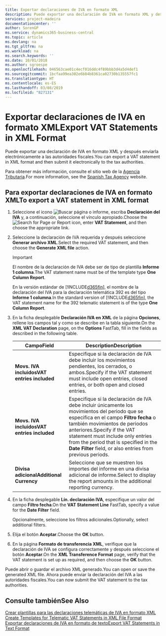 ```yaml
---
title: Exportar declaraciones de IVA en formato XML
description: Puede exportar una declaración de IVA en formato XML y después enviarla electrónicamente a las autoridades fiscales.
services: project-madeira
documentationcenter: ''
author: SorenGP
ms.service: dynamics365-business-central
ms.topic: article
ms.devlang: na
ms.tgt_pltfrm: na
ms.workload: na
ms.search.keywords: ''
ms.date: 10/01/2018
ms.author: sgroespe
ms.openlocfilehash: 046563cae01c4ecf016ddc4f89bbb3d4a5d4def1
ms.sourcegitcommit: 1bcfaa99ea302e6b84b8361ca02730b135557fc1
ms.translationtype: HT
ms.contentlocale: es-ES
ms.lasthandoff: 03/08/2019
ms.locfileid: "827131"
---
```

# <a name="export-vat-statements-in-xml-format"></a><span data-ttu-id="8c465-103">Exportar declaraciones de IVA en formato XML</span><span class="sxs-lookup"><span data-stu-id="8c465-103">Export VAT Statements in XML Format</span></span>
<span data-ttu-id="8c465-104">Puede exportar una declaración de IVA en formato XML y después enviarla electrónicamente a las autoridades fiscales.</span><span class="sxs-lookup"><span data-stu-id="8c465-104">You can export a VAT statement in XML format and then submit it electronically to the tax authorities.</span></span>  

<span data-ttu-id="8c465-105">Para obtener más información, consulte el sitio web de la [Agencia Tributaria](https://go.microsoft.com/fwlink/?LinkID=238181).</span><span class="sxs-lookup"><span data-stu-id="8c465-105">For more information, see the [Spanish Tax Agency](https://go.microsoft.com/fwlink/?LinkID=238181) website.</span></span>  

## <a name="to-export-a-vat-statement-in-xml-format"></a><span data-ttu-id="8c465-106">Para exportar declaraciones de IVA en formato XML</span><span class="sxs-lookup"><span data-stu-id="8c465-106">To export a VAT statement in XML format</span></span>  

1.  <span data-ttu-id="8c465-107">Seleccione el icono ![Buscar página o informe](../../media/ui-search/search_small.png "icono Buscar página o informe"), escriba **Declaración del IVA** y, a continuación, seleccione el vínculo apropiado.</span><span class="sxs-lookup"><span data-stu-id="8c465-107">Choose the ![Search for Page or Report](../../media/ui-search/search_small.png "Search for Page or Report icon") icon, enter **VAT Statement**, and then choose the appropriate link.</span></span>  
2.  <span data-ttu-id="8c465-108">Seleccione la declaración de IVA requerida y después seleccione **Generar archivo XML**.</span><span class="sxs-lookup"><span data-stu-id="8c465-108">Select the required VAT statement, and then choose the **Generate XML file** action.</span></span>  

    > [!IMPORTANT]  
    >  <span data-ttu-id="8c465-109">El nombre de la declaración de IVA debe ser de tipo de plantilla **Informe 1 columna**.</span><span class="sxs-lookup"><span data-stu-id="8c465-109">The VAT statement name must be of the template type **One Column Report**.</span></span>  
    >   
    >  <span data-ttu-id="8c465-110">En la versión estándar de [!INCLUDE[d365fin](../../includes/d365fin_md.md)], el nombre de la declaración del IVA para la declaración telemática 392 es del tipo **Informe 1 columna**.</span><span class="sxs-lookup"><span data-stu-id="8c465-110">In the standard version of [!INCLUDE[d365fin](../../includes/d365fin_md.md)], the VAT statement name for the 392 telematic statement is of the type **One Column Report**.</span></span>  

3.  <span data-ttu-id="8c465-111">En la ficha desplegable **Declaración IVA en XML** de la página **Opciones**, rellene los campos tal y como se describe en la tabla siguiente.</span><span class="sxs-lookup"><span data-stu-id="8c465-111">On the **XML VAT Declaration** page, on the **Options** FastTab, fill in the fields as described in the following table.</span></span>  
  
    |<span data-ttu-id="8c465-112">Campo</span><span class="sxs-lookup"><span data-stu-id="8c465-112">Field</span></span>|<span data-ttu-id="8c465-113">Description</span><span class="sxs-lookup"><span data-stu-id="8c465-113">Description</span></span>|  
    |---------------------------------|---------------------------------------|  
    |<span data-ttu-id="8c465-114">**Movs. IVA incluidos**</span><span class="sxs-lookup"><span data-stu-id="8c465-114">**VAT entries included**</span></span>|<span data-ttu-id="8c465-115">Especifique si la declaración de IVA debe incluir los movimientos pendientes, los cerrados, o ambos.</span><span class="sxs-lookup"><span data-stu-id="8c465-115">Specify if the VAT statement must include open entries, closed entries, or both open and closed entries.</span></span>|  
    |<span data-ttu-id="8c465-116">**Movs. IVA incluidos**</span><span class="sxs-lookup"><span data-stu-id="8c465-116">**VAT entries included**</span></span>|<span data-ttu-id="8c465-117">Especifique si la declaración de IVA debe incluir únicamente los movimientos del periodo que se especifica en el campo **Filtro fecha** o también movimientos de periodos anteriores.</span><span class="sxs-lookup"><span data-stu-id="8c465-117">Specify if the VAT statement must include only entries from the period that is specified in the **Date Filter** field, or also entries from previous periods.</span></span>|  
    |<span data-ttu-id="8c465-118">**Divisa adicional**</span><span class="sxs-lookup"><span data-stu-id="8c465-118">**Additional Currency**</span></span>|<span data-ttu-id="8c465-119">Seleccione que se muestren los importes del informe en una divisa adicional de informe.</span><span class="sxs-lookup"><span data-stu-id="8c465-119">Select to display the report amounts in the additional reporting currency.</span></span>|  

4.  <span data-ttu-id="8c465-120">En la ficha desplegable **Lín. declaración IVA**, especifique un valor del campo **Filtro fecha**.</span><span class="sxs-lookup"><span data-stu-id="8c465-120">On the **VAT Statement Line** FastTab, specify a value for the **Date Filter** field.</span></span>  

    <span data-ttu-id="8c465-121">Opcionalmente, seleccione los filtros adicionales.</span><span class="sxs-lookup"><span data-stu-id="8c465-121">Optionally, select additional filters.</span></span>  
5.  <span data-ttu-id="8c465-122">Elija el botón **Aceptar**.</span><span class="sxs-lookup"><span data-stu-id="8c465-122">Choose the **OK** button.</span></span>  
6.  <span data-ttu-id="8c465-123">En la página **Formato de transferencia XML**, verifique que la declaración de IVA se configura correctamente y después seleccione el botón **Aceptar**.</span><span class="sxs-lookup"><span data-stu-id="8c465-123">On the **XML Transference Format** page, verify that the VAT statement is set up as required, and then choose the **OK** button.</span></span>  

<span data-ttu-id="8c465-124">Puede abrir o guardar el archivo XML generado.</span><span class="sxs-lookup"><span data-stu-id="8c465-124">You can open or save the generated XML file.</span></span> <span data-ttu-id="8c465-125">Ahora puede enviar la declaración del IVA a las autoridades fiscales.</span><span class="sxs-lookup"><span data-stu-id="8c465-125">You can now submit the VAT statement to the tax authorities.</span></span>  

## <a name="see-also"></a><span data-ttu-id="8c465-126">Consulte también</span><span class="sxs-lookup"><span data-stu-id="8c465-126">See Also</span></span>  
 <span data-ttu-id="8c465-127">[Crear plantillas para las declaraciones telemáticas de IVA en formato XML](how-to-create-templates-for-telematic-vat-statements-in-xml-file-format.md) </span><span class="sxs-lookup"><span data-stu-id="8c465-127">[Create Templates for Telematic VAT Statements in XML File Format](how-to-create-templates-for-telematic-vat-statements-in-xml-file-format.md) </span></span>  
 [<span data-ttu-id="8c465-128">Exportar declaraciones de IVA en formato de texto</span><span class="sxs-lookup"><span data-stu-id="8c465-128">Export VAT Statements in Text Format</span></span>](how-to-export-vat-statements-in-text-format.md)
